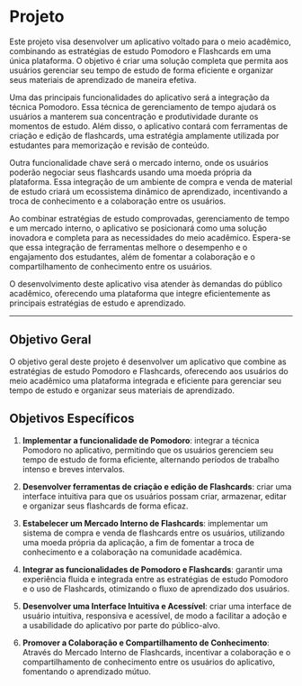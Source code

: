 # Projeto
Este projeto visa desenvolver um aplicativo voltado para o meio acadêmico, combinando as estratégias de estudo Pomodoro e Flashcards em uma única plataforma. O objetivo é criar uma solução completa que permita aos usuários gerenciar seu tempo de estudo de forma eficiente e organizar seus materiais de aprendizado de maneira efetiva.

Uma das principais funcionalidades do aplicativo será a integração da técnica Pomodoro. Essa técnica de gerenciamento de tempo ajudará os usuários a manterem sua concentração e produtividade durante os momentos de estudo. Além disso, o aplicativo contará com ferramentas de criação e edição de flashcards, uma estratégia amplamente utilizada por estudantes para memorização e revisão de conteúdo.

Outra funcionalidade chave será o mercado interno, onde os usuários poderão negociar seus flashcards usando uma moeda própria da plataforma. Essa integração de um ambiente de compra e venda de material de estudo criará um ecossistema dinâmico de aprendizado, incentivando a troca de conhecimento e a colaboração entre os usuários.

Ao combinar estratégias de estudo comprovadas, gerenciamento de tempo e um mercado interno, o aplicativo se posicionará como uma solução inovadora e completa para as necessidades do meio acadêmico. Espera-se que essa integração de ferramentas melhore o desempenho e o engajamento dos estudantes, além de fomentar a colaboração e o compartilhamento de conhecimento entre os usuários.

O desenvolvimento deste aplicativo visa atender às demandas do público acadêmico, oferecendo uma plataforma que integre eficientemente as principais estratégias de estudo e aprendizado.

---

## Objetivo Geral

O objetivo geral deste projeto é desenvolver um aplicativo que combine as estratégias de estudo Pomodoro e Flashcards, oferecendo aos usuários do meio acadêmico uma plataforma integrada e eficiente para gerenciar seu tempo de estudo e organizar seus materiais de aprendizado.

## Objetivos Específicos

1. **Implementar a funcionalidade de Pomodoro**: integrar a técnica Pomodoro no aplicativo, permitindo que os usuários gerenciem seu tempo de estudo de forma eficiente, alternando períodos de trabalho intenso e breves intervalos.

2. **Desenvolver ferramentas de criação e edição de Flashcards**: criar uma interface intuitiva para que os usuários possam criar, armazenar, editar e organizar seus flashcards de forma eficaz.

3. **Estabelecer um Mercado Interno de Flashcards**: implementar um sistema de compra e venda de flashcards entre os usuários, utilizando uma moeda própria da aplicação, a fim de fomentar a troca de conhecimento e a colaboração na comunidade acadêmica.

4. **Integrar as funcionalidades de Pomodoro e Flashcards**: garantir uma experiência fluida e integrada entre as estratégias de estudo Pomodoro e o uso de Flashcards, otimizando o fluxo de aprendizado dos usuários.

5. **Desenvolver uma Interface Intuitiva e Acessível**: criar uma interface de usuário intuitiva, responsiva e acessível, de modo a facilitar a adoção e a usabilidade do aplicativo por parte do público-alvo.

6. **Promover a Colaboração e Compartilhamento de Conhecimento**: Através do Mercado Interno de Flashcards, incentivar a colaboração e o compartilhamento de conhecimento entre os usuários do aplicativo, fomentando o aprendizado mútuo.

